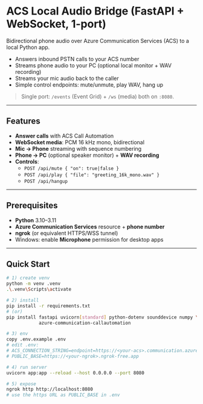 # ACS Local Audio Bridge (FastAPI + WebSocket, 1-port)

Bidirectional phone audio over Azure Communication Services (ACS) to a local Python app.
- Answers inbound PSTN calls to your ACS number
- Streams phone audio to your PC (optional local monitor + WAV recording)
- Streams your mic audio back to the caller
- Simple control endpoints: mute/unmute, play WAV, hang up

> Single port: `/events` (Event Grid) + `/ws` (media) both on `:8080`.

---

## Features

- **Answer calls** with ACS Call Automation
- **WebSocket media**: PCM 16 kHz mono, bidirectional
- **Mic → Phone** streaming with sequence numbering
- **Phone → PC** (optional speaker monitor) + **WAV recording**
- **Controls**:
  - `POST /api/mute { "on": true|false }`
  - `POST /api/play { "file": "greeting_16k_mono.wav" }`
  - `POST /api/hangup`

---

## Prerequisites

- **Python** 3.10–3.11
- **Azure Communication Services** resource + **phone number**
- **ngrok** (or equivalent HTTPS/WSS tunnel)
- Windows: enable **Microphone** permission for desktop apps

---

## Quick Start

```bash
# 1) create venv
python -m venv .venv
.\.venv\Scripts\activate

# 2) install
pip install -r requirements.txt
# (or)
pip install fastapi uvicorn[standard] python-dotenv sounddevice numpy \
            azure-communication-callautomation

# 3) env
copy .env.example .env
# edit .env:
# ACS_CONNECTION_STRING=endpoint=https://<your-acs>.communication.azure.com/;accesskey=<key>
# PUBLIC_BASE=https://<your-ngrok>.ngrok-free.app

# 4) run server
uvicorn app:app --reload --host 0.0.0.0 --port 8080

# 5) expose
ngrok http http://localhost:8080
# use the https URL as PUBLIC_BASE in .env
